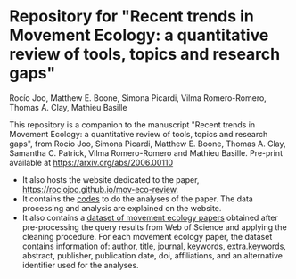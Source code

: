 # Repository for "Recent trends in Movement Ecology: a quantitative review of tools, topics and research gaps"

Rocío Joo, Matthew E. Boone, Simona Picardi, Vilma Romero-Romero, Thomas A. Clay, Mathieu Basille

This repository is a companion to the manuscript "Recent trends in Movement Ecology: a quantitative review of tools, topics and research gaps", from Rocío Joo, Simona Picardi, Matthew E. Boone, Thomas A. Clay, Samantha C. Patrick, Vilma Romero-Romero and Mathieu Basille. Pre-print available at https://arxiv.org/abs/2006.00110

  - It also hosts the website dedicated to the paper,
    <https://rociojoo.github.io/mov-eco-review>.
  - It contains the [codes](./R/) to do the analyses of the paper. The data
    processing and analysis are explained on the website.
  - It also contains a [dataset of movement ecology
    papers](./Data/cleaned_papers_all_years_simple.csv) obtained after
    pre-processing the query results from Web of Science and applying the
    cleaning procedure. For each movement ecology paper, the dataset contains
    information of: author, title, journal, keywords, extra.keywords, abstract,
    publisher, publication date, doi, affiliations, and an alternative
    identifier used for the analyses.


